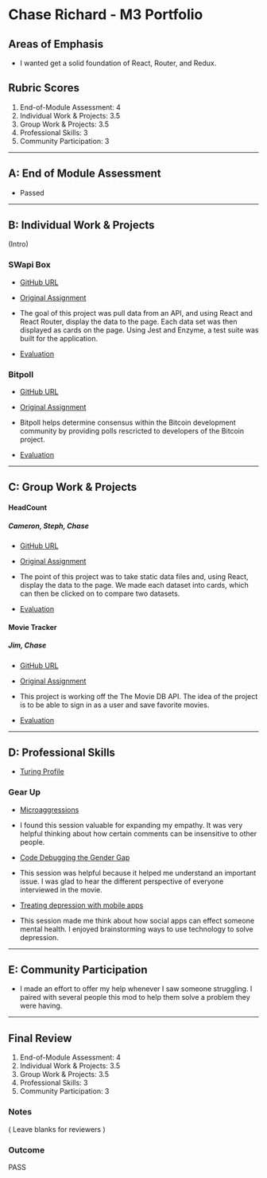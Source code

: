 # Chase Richard - M3 Portfolio

## Areas of Emphasis

- I wanted get a solid foundation of React, Router, and Redux.

## Rubric Scores

1.  End-of-Module Assessment: 4
2.  Individual Work & Projects: 3.5
3.  Group Work & Projects: 3.5
4.  Professional Skills: 3
5.  Community Participation: 3

---

## A: End of Module Assessment

- Passed

---

## B: Individual Work & Projects

(Intro)

### SWapi Box

- [GitHub URL](https://github.com/hmmChase/SWapiBox)
- [Original Assignment](http://frontend.turing.io/projects/swapi-box.html)

- The goal of this project was pull data from an API, and using React and React Router, display the data to the page. Each data set was then displayed as cards on the page. Using Jest and Enzyme, a test suite was built for the application.

- [Evaluation](https://github.com/turingschool/front-end-submissions-public/blob/master/1801/mod-3/swapi/chase/scores.md)

### Bitpoll

- [GitHub URL](https://github.com/hmmChase/bitpoll)
- [Original Assignment](http://frontend.turing.io/projects/self-directed-project.html)

- Bitpoll helps determine consensus within the Bitcoin development community by providing polls rescricted to developers of the Bitcoin project.

- [Evaluation](https://github.com/turingschool/front-end-submissions-public/blob/master/1801/mod-3/personal-projects/chase-richard/scores.md)

---

## C: Group Work & Projects

#### HeadCount

##### Cameron, Steph, Chase

- [GitHub URL](https://github.com/hmmChase/HeadCount)
- [Original Assignment](https://github.com/turingschool-examples/headcount2.0)

- The point of this project was to take static data files and, using React, display the data to the page. We made each dataset into cards, which can then be clicked on to compare two datasets.

- [Evaluation](https://github.com/turingschool/front-end-submissions-public/blob/master/1801/mod-3/headcount/cameron-stephanie-chase/scores.md)

#### Movie Tracker

##### Jim, Chase

- [GitHub URL](https://github.com/Ecksi/movie-tracker)
- [Original Assignment](https://github.com/turingschool-examples/movie-tracker)

- This project is working off the The Movie DB API. The idea of the project is to be able to sign in as a user and save favorite movies.

- [Evaluation](https://github.com/turingschool/front-end-submissions-public/blob/master/1801/mod-3/movie-tracker/chase-jim/scores.md)

---

## D: Professional Skills

- [Turing Profile](https://www.turing.io/alumni/chase-r)

### Gear Up

- [Microaggressions](https://github.com/turingschool/gear-up/blob/master/Mod3_Week1_Microaggressions_update.md)
- I found this session valuable for expanding my empathy. It was very helpful thinking about how certain comments can be insensitive to other people.

- [Code Debugging the Gender Gap](https://github.com/turingschool/gear-up/blob/master/Mod1_Week3_Code_debugging_compact_version.md)
- This session was helpful because it helped me understand an important issue. I was glad to hear the different perspective of everyone interviewed in the movie.

- [Treating depression with mobile apps](https://github.com/turingschool/gear-up/blob/master/m4_sessions/1804inning/treating_depression_with_mobile_app.md)
- This session made me think about how social apps can effect someone mental health. I enjoyed brainstorming ways to use technology to solve depression.

---

## E: Community Participation

- I made an effort to offer my help whenever I saw someone struggling.  I paired with several people this mod to help them solve a problem they were having.

---

## Final Review

1.  End-of-Module Assessment: 4
2.  Individual Work & Projects: 3.5
3.  Group Work & Projects: 3.5
4.  Professional Skills: 3
5.  Community Participation: 3


### Notes

( Leave blanks for reviewers )

### Outcome

PASS
